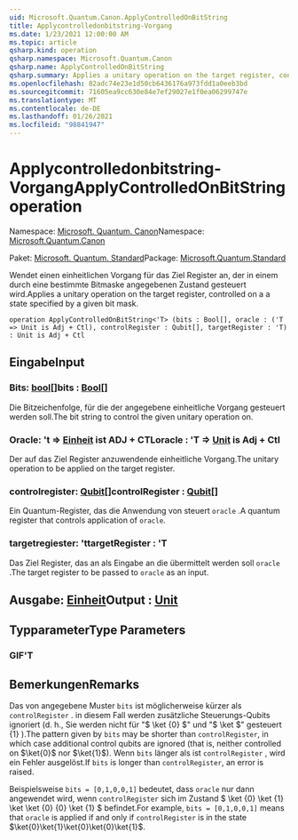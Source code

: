 ```yaml
---
uid: Microsoft.Quantum.Canon.ApplyControlledOnBitString
title: Applycontrolledonbitstring-Vorgang
ms.date: 1/23/2021 12:00:00 AM
ms.topic: article
qsharp.kind: operation
qsharp.namespace: Microsoft.Quantum.Canon
qsharp.name: ApplyControlledOnBitString
qsharp.summary: Applies a unitary operation on the target register, controlled on a a state specified by a given bit mask.
ms.openlocfilehash: 82adc74e23e1d50cb6436176a973fdd1a0eeb3bd
ms.sourcegitcommit: 71605ea9cc630e84e7ef29027e1f0ea06299747e
ms.translationtype: MT
ms.contentlocale: de-DE
ms.lasthandoff: 01/26/2021
ms.locfileid: "98841947"
---
```

# <a name="applycontrolledonbitstring-operation"></a><span data-ttu-id="7fe95-102">Applycontrolledonbitstring-Vorgang</span><span class="sxs-lookup"><span data-stu-id="7fe95-102">ApplyControlledOnBitString operation</span></span>

<span data-ttu-id="7fe95-103">Namespace: [Microsoft. Quantum. Canon](xref:Microsoft.Quantum.Canon)</span><span class="sxs-lookup"><span data-stu-id="7fe95-103">Namespace: [Microsoft.Quantum.Canon](xref:Microsoft.Quantum.Canon)</span></span>

<span data-ttu-id="7fe95-104">Paket: [Microsoft. Quantum. Standard](https://nuget.org/packages/Microsoft.Quantum.Standard)</span><span class="sxs-lookup"><span data-stu-id="7fe95-104">Package: [Microsoft.Quantum.Standard](https://nuget.org/packages/Microsoft.Quantum.Standard)</span></span>


<span data-ttu-id="7fe95-105">Wendet einen einheitlichen Vorgang für das Ziel Register an, der in einem durch eine bestimmte Bitmaske angegebenen Zustand gesteuert wird.</span><span class="sxs-lookup"><span data-stu-id="7fe95-105">Applies a unitary operation on the target register, controlled on a a state specified by a given bit mask.</span></span>

```qsharp
operation ApplyControlledOnBitString<'T> (bits : Bool[], oracle : ('T => Unit is Adj + Ctl), controlRegister : Qubit[], targetRegister : 'T) : Unit is Adj + Ctl
```


## <a name="input"></a><span data-ttu-id="7fe95-106">Eingabe</span><span class="sxs-lookup"><span data-stu-id="7fe95-106">Input</span></span>

### <a name="bits--bool"></a><span data-ttu-id="7fe95-107">Bits: [bool](xref:microsoft.quantum.lang-ref.bool)[]</span><span class="sxs-lookup"><span data-stu-id="7fe95-107">bits : [Bool](xref:microsoft.quantum.lang-ref.bool)[]</span></span>

<span data-ttu-id="7fe95-108">Die Bitzeichenfolge, für die der angegebene einheitliche Vorgang gesteuert werden soll.</span><span class="sxs-lookup"><span data-stu-id="7fe95-108">The bit string to control the given unitary operation on.</span></span>


### <a name="oracle--t--unit--is-adj--ctl"></a><span data-ttu-id="7fe95-109">Oracle: 't => [Einheit](xref:microsoft.quantum.lang-ref.unit)  ist ADJ + CTL</span><span class="sxs-lookup"><span data-stu-id="7fe95-109">oracle : 'T => [Unit](xref:microsoft.quantum.lang-ref.unit)  is Adj + Ctl</span></span>

<span data-ttu-id="7fe95-110">Der auf das Ziel Register anzuwendende einheitliche Vorgang.</span><span class="sxs-lookup"><span data-stu-id="7fe95-110">The unitary operation to be applied on the target register.</span></span>


### <a name="controlregister--qubit"></a><span data-ttu-id="7fe95-111">controlregister: [Qubit](xref:microsoft.quantum.lang-ref.qubit)[]</span><span class="sxs-lookup"><span data-stu-id="7fe95-111">controlRegister : [Qubit](xref:microsoft.quantum.lang-ref.qubit)[]</span></span>

<span data-ttu-id="7fe95-112">Ein Quantum-Register, das die Anwendung von steuert `oracle` .</span><span class="sxs-lookup"><span data-stu-id="7fe95-112">A quantum register that controls application of `oracle`.</span></span>


### <a name="targetregister--t"></a><span data-ttu-id="7fe95-113">targetregiester: 't</span><span class="sxs-lookup"><span data-stu-id="7fe95-113">targetRegister : 'T</span></span>

<span data-ttu-id="7fe95-114">Das Ziel Register, das an als Eingabe an die übermittelt werden soll `oracle` .</span><span class="sxs-lookup"><span data-stu-id="7fe95-114">The target register to be passed to `oracle` as an input.</span></span>



## <a name="output--unit"></a><span data-ttu-id="7fe95-115">Ausgabe: [Einheit](xref:microsoft.quantum.lang-ref.unit)</span><span class="sxs-lookup"><span data-stu-id="7fe95-115">Output : [Unit](xref:microsoft.quantum.lang-ref.unit)</span></span>



## <a name="type-parameters"></a><span data-ttu-id="7fe95-116">Typparameter</span><span class="sxs-lookup"><span data-stu-id="7fe95-116">Type Parameters</span></span>

### <a name="t"></a><span data-ttu-id="7fe95-117">GIF</span><span class="sxs-lookup"><span data-stu-id="7fe95-117">'T</span></span>



## <a name="remarks"></a><span data-ttu-id="7fe95-118">Bemerkungen</span><span class="sxs-lookup"><span data-stu-id="7fe95-118">Remarks</span></span>

<span data-ttu-id="7fe95-119">Das von angegebene Muster `bits` ist möglicherweise kürzer als `controlRegister` . in diesem Fall werden zusätzliche Steuerungs-Qubits ignoriert (d. h., Sie werden nicht für "$ \ket {0} $" und "$ \ket $" gesteuert {1} ).</span><span class="sxs-lookup"><span data-stu-id="7fe95-119">The pattern given by `bits` may be shorter than `controlRegister`, in which case additional control qubits are ignored (that is, neither controlled on $\ket{0}$ nor $\ket{1}$).</span></span>
<span data-ttu-id="7fe95-120">Wenn `bits` länger als ist `controlRegister` , wird ein Fehler ausgelöst.</span><span class="sxs-lookup"><span data-stu-id="7fe95-120">If `bits` is longer than `controlRegister`, an error is raised.</span></span>

<span data-ttu-id="7fe95-121">Beispielsweise `bits = [0,1,0,0,1]` bedeutet, dass `oracle` nur dann angewendet wird, wenn `controlRegister` sich im Zustand $ \ket {0} \ket {1} \ket \ket {0} {0} \ket {1} $ befindet.</span><span class="sxs-lookup"><span data-stu-id="7fe95-121">For example, `bits = [0,1,0,0,1]` means that `oracle` is applied if and only if `controlRegister` is in the state $\ket{0}\ket{1}\ket{0}\ket{0}\ket{1}$.</span></span>